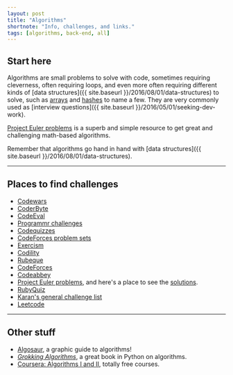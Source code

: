 ```yaml
---
layout: post
title: "Algorithms"
shortnote: "Info, challenges, and links."
tags: [algorithms, back-end, all]
---
```


## Start here
Algorithms are small problems to solve with code, sometimes requiring cleverness, often requiring loops, and even more often requiring different kinds of [data structures]({{ site.baseurl }}/2016/08/01/data-structures) to solve, such as [arrays](https://www.tutorialspoint.com/ruby/ruby_arrays.htm) and [hashes](https://www.tutorialspoint.com/ruby/ruby_hashes.htm) to name a few. They are very commonly used as [interview questions]({{ site.baseurl }}/2016/05/01/seeking-dev-work).

[Project Euler problems](https://projecteuler.net/archives) is a superb and simple resource to get great and challenging math-based algorithms.

Remember that algorithms go hand in hand with [data structures]({{ site.baseurl }}/2016/08/01/data-structures).

<hr>

## Places to find challenges
* [Codewars](http://www.codewars.com/dashboard)
* [CoderByte](https://coderbyte.com/)
* [CodeEval](https://www.codeeval.com/dashboard/)
* [Programmr challenges](http://www.programmr.com/zone/ruby)
* [Codequizzes](http://www.codequizzes.com/)
* [CodeForces problem sets](http://codeforces.com/problemset)
* [Exercism](http://exercism.io/onboarding/install-cli)
* [Codility](https://codility.com/programmers/)
* [Rubeque](http://www.rubeque.com/problems)
* [CodeForces](http://codeforces.com/problemset)
* [Codeabbey](http://www.codeabbey.com/)
* [Project Euler problems](https://projecteuler.net/archives), and here's a place to see the [solutions](https://code.google.com/p/projecteuler-solutions/wiki/ProjectEulerSolutions).
* [RubyQuiz](http://rubyquiz.com/)
* [Karan's general challenge list](https://github.com/karan/Projects)
* [Leetcode](https://leetcode.com/)

<hr>

## Other stuff
* [Algosaur](http://algosaur.us/), a graphic guide to algorithms!
* *[Grokking Algorithms](https://www.manning.com/books/grokking-algorithms)*, a great book in Python on algorithms.
* [Coursera: Algorithms I and II](https://www.coursera.org/course/algs4partI), totally free courses.
